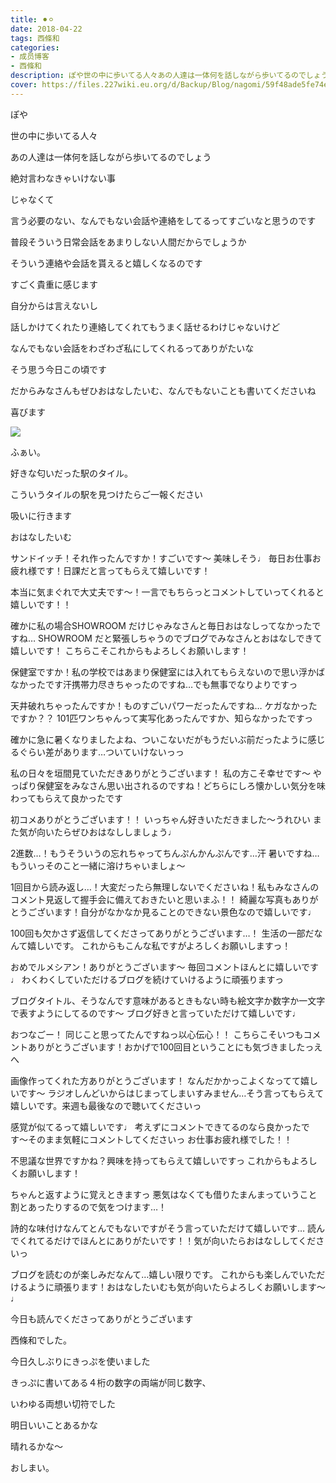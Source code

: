 ```yaml
---
title: ⚫︎⚪︎
date: 2018-04-22
tags: 西條和
categories: 
- 成员博客
- 西條和
description: ぽや世の中に歩いてる人々あの人達は一体何を話しながら歩いてるのでしょう絶対言わなきゃいけない事...
cover: https://files.227wiki.eu.org/d/Backup/Blog/nagomi/59f48ade5fe74e465268746c3ab0d.jpg 
---
```










ぽや










世の中に歩いてる人々










あの人達は一体何を話しながら歩いてるのでしょう










絶対言わなきゃいけない事











じゃなくて










言う必要のない、なんでもない会話や連絡をしてるってすごいなと思うのです











普段そういう日常会話をあまりしない人間だからでしょうか










そういう連絡や会話を貰えると嬉しくなるのです










すごく貴重に感じます










自分からは言えないし









話しかけてくれたり連絡してくれてもうまく話せるわけじゃないけど











なんでもない会話をわざわざ私にしてくれるってありがたいな









そう思う今日この頃です











だからみなさんもぜひおはなしたいむ、なんでもないことも書いてくださいね








喜びます











![](https://files.227wiki.eu.org/d/Backup/Blog/nagomi/59f48ade5fe74e465268746c3ab0d.jpg)




ふぁい。









好きな匂いだった駅のタイル。










こういうタイルの駅を見つけたらご一報ください









吸いに行きます











おはなしたいむ







サンドイッチ！それ作ったんですか！すごいです〜
美味しそう♩
毎日お仕事お疲れ様です！日課だと言ってもらえて嬉しいです！





本当に気まぐれで大丈夫です〜！一言でもちらっとコメントしていってくれると嬉しいです！！






確かに私の場合SHOWROOM だけじゃみなさんと毎日おはなしってなかったですね…
SHOWROOM だと緊張しちゃうのでブログでみなさんとおはなしできて嬉しいです！
こちらこそこれからもよろしくお願いします！






保健室ですか！私の学校ではあまり保健室には入れてもらえないので思い浮かばなかったです汗携帯力尽きちゃったのですね…でも無事でなりよりですっ





天井破れちゃったんですか！ものすごいパワーだったんですね…
ケガなかったですか？？
101匹ワンちゃんって実写化あったんですか、知らなかったですっ





確かに急に暑くなりましたよね、ついこないだがもうだいぶ前だったように感じるぐらい差があります…ついていけないっっ





私の日々を垣間見ていただきありがとうございます！
私の方こそ幸せです〜
やっぱり保健室をみなさん思い出されるのですね！どちらにしろ懐かしい気分を味わってもらえて良かったです






初コメありがとうございます！！
いっちゃん好きいただきました〜うれひい
また気が向いたらぜひおはなししましょう♩




2進数…！もうそういうの忘れちゃってちんぷんかんぷんです…汗
暑いですね…もういっそのこと一緒に溶けちゃいましょ〜






1回目から読み返し…！大変だったら無理しないでくださいね！私もみなさんのコメント見返して握手会に備えておきたいと思いまふ！！
綺麗な写真もありがとうございます！自分がなかなか見ることのできない景色なので嬉しいです♩






100回も欠かさず返信してくださってありがとうございます…！
生活の一部だなんて嬉しいです。
これからもこんな私ですがよろしくお願いしますっ！




おめでルメシアン！ありがとうございます〜
毎回コメントほんとに嬉しいです♩
わくわくしていただけるブログを続けていけるように頑張りますっ






ブログタイトル、そうなんです意味があるときもない時も絵文字か数字か一文字で表すようにしてるのです〜
ブログ好きと言っていただけて嬉しいです♩




おつなごー！
同じこと思ってたんですねっ以心伝心！！
こちらこそいつもコメントありがとうございます！おかげで100回目ということにも気づきましたっえへ






画像作ってくれた方ありがとうございます！
なんだかかっこよくなってて嬉しいです〜
ラジオしんどいからはじまってしまいすみません…そう言ってもらえて嬉しいです。来週も最後なので聴いてくださいっ





感覚が似てるって嬉しいです♩
考えずにコメントできてるのなら良かったです〜そのまま気軽にコメントしてくださいっ
お仕事お疲れ様でした！！





不思議な世界ですかね？興味を持ってもらえて嬉しいですっ
これからもよろしくお願いします！





ちゃんと返すように覚えときますっ
悪気はなくても借りたまんまっていうこと割とあったりするので気をつけます…！





詩的な味付けなんてとんでもないですがそう言っていただけて嬉しいです…
読んでくれてるだけでほんとにありがたいです！！気が向いたらおはなししてくださいっ




ブログを読むのが楽しみだなんて…嬉しい限りです。
これからも楽しんでいただけるように頑張ります！おはなしたいむも気が向いたらよろしくお願いします〜♩














今日も読んでくださってありがとうございます









西條和でした。








今日久しぶりにきっぷを使いました








きっぷに書いてある４桁の数字の両端が同じ数字、










いわゆる両想い切符でした







明日いいことあるかな











晴れるかな〜









おしまい。


